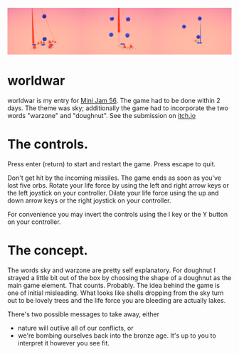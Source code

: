 ![about](img0.png)
# worldwar
worldwar is my entry for [Mini Jam 56](https://itch.io/jam/mini-jam-56-sky).
The game had to be done within 2 days. The theme was sky; additionally the game had to incorporate the two words "warzone" and "doughnut". See the submission on [itch.io](https://daniellanner.itch.io/worldwar)

# The controls.
Press enter (return) to start and restart the game. Press escape to quit.

Don't get hit by the incoming missiles. The game ends as soon as you've lost five orbs. Rotate your life force by using the left and right arrow keys or the left joystick on your controller. Dilate your life force using the up and down arrow keys or the right joystick on your controller.

For convenience you may invert the controls using the I key or the Y button on your controller.

# The concept.

The words sky and warzone are pretty self explanatory. For doughnut I strayed a little bit out of the box by choosing the shape of a doughnut as the main game element. That counts. Probably. The idea behind the game is one of initial misleading. What looks like shells dropping from the sky turn out to be lovely trees and the life force you are bleeding are actually lakes. 

There's two possible messages to take away, either 

* nature will outlive all of our conflicts, or 
* we're bombing ourselves back into the bronze age.
It's up to you to interpret it however you see fit.
